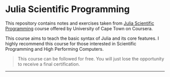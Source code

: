 # Julia Scientific Programming

This repository contains notes and exercises taken from [Julia Scientific Programming](https://www.coursera.org/learn/julia-programming/home/week/1) course offered by University of Cape Town on Coursera. 

This course aims to teach the basic syntax of Julia and its core features. I highly recommend this course for those interested in Scientific Programming and High Performing Computers. 

> This course can be followed for free. You will just lose the opportunity to receive a final certification.

----
